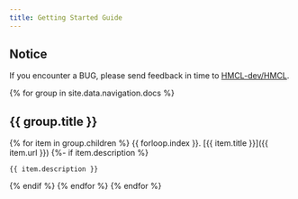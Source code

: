 ```yaml
---
title: Getting Started Guide
---
```


## Notice

If you encounter a BUG, please send feedback in time to [HMCL-dev/HMCL](https://github.com/HMCL-dev/HMCL/issues).

{% for group in site.data.navigation.docs %}
## {{ group.title }}

{% for item in group.children %}
{{ forloop.index }}. [{{ item.title }}]({{ item.url }})
{%- if item.description %}

    {{ item.description }}
{% endif %}
{% endfor %}
{% endfor %}
